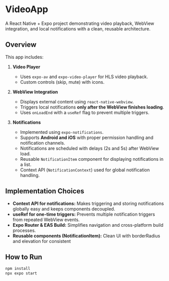 # VideoApp

A React Native + Expo project demonstrating video playback, WebView integration, and local notifications with a clean, reusable architecture.

## Overview

This app includes:

1. **Video Player**
   - Uses `expo-av` and `expo-video-player` for HLS video playback.
   - Custom controls (skip, mute) with icons.

2. **WebView Integration**
   - Displays external content using `react-native-webview`.
   - Triggers local notifications **only after the WebView finishes loading**.
   - Uses `onLoadEnd` with a `useRef` flag to prevent multiple triggers.

3. **Notifications**
   - Implemented using `expo-notifications`.
   - Supports **Android and iOS** with proper permission handling and notification channels.
   - Notifications are scheduled with delays (2s and 5s) after WebView load.
   - Reusable `NotificationItem` component for displaying notifications in a list.
   - Context API (`NotificationContext`) used for global notification handling.

## Implementation Choices

- **Context API for notifications:** Makes triggering and storing notifications globally easy and keeps components decoupled.
- **useRef for one-time triggers:** Prevents multiple notification triggers from repeated WebView events.
- **Expo Router & EAS Build:** Simplifies navigation and cross-platform build processes.
- **Reusable components (NotificationItem):** Clean UI with borderRadius and elevation for consistent 

## How to Run
```bash
npm install
npx expo start
